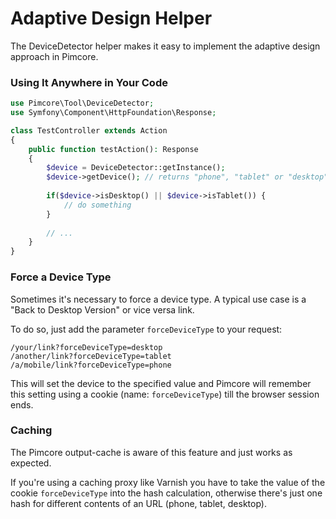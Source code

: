 # Adaptive Design Helper

The DeviceDetector helper makes it easy to implement the adaptive design approach in Pimcore. 
 
### Using It Anywhere in Your Code

```php
use Pimcore\Tool\DeviceDetector;
use Symfony\Component\HttpFoundation\Response;

class TestController extends Action
{
    public function testAction(): Response
    {
        $device = DeviceDetector::getInstance();
        $device->getDevice(); // returns "phone", "tablet" or "desktop"
 
        if($device->isDesktop() || $device->isTablet()) {
            // do something
        }
        
        // ...
    }
}
```

### Force a Device Type
Sometimes it's necessary to force a device type. A typical use case is a "Back to Desktop Version" 
or vice versa link. 

To do so, just add the parameter `forceDeviceType` to your request: 

```
/your/link?forceDeviceType=desktop
/another/link?forceDeviceType=tablet
/a/mobile/link?forceDeviceType=phone
```

This will set the device to the specified value and Pimcore will remember this setting using a 
cookie (name: `forceDeviceType`) till the browser session ends. 
 
 
### Caching
The Pimcore output-cache is aware of this feature and just works as expected. 

If you're using a caching proxy like Varnish you have to take the value of the cookie 
`forceDeviceType` into the hash calculation, otherwise there's just one hash for different contents 
of an URL (phone, tablet, desktop). 
 
